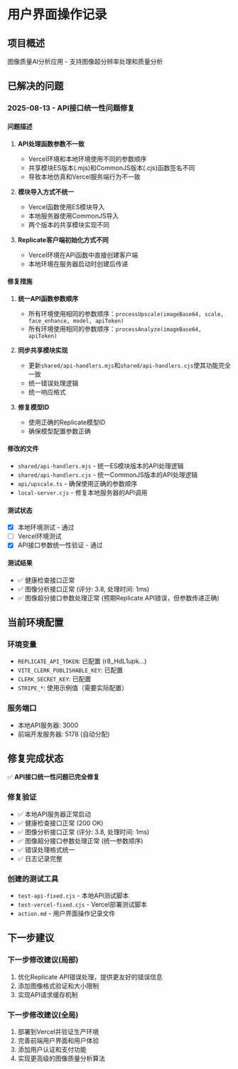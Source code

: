 # 用户界面操作记录

## 项目概述
图像质量AI分析应用 - 支持图像超分辨率处理和质量分析

## 已解决的问题

### 2025-08-13 - API接口统一性问题修复

#### 问题描述
1. **API处理函数参数不一致**
   - Vercel环境和本地环境使用不同的参数顺序
   - 共享模块ES版本(.mjs)和CommonJS版本(.cjs)函数签名不同
   - 导致本地仿真和Vercel服务端行为不一致

2. **模块导入方式不统一**
   - Vercel函数使用ES模块导入
   - 本地服务器使用CommonJS导入
   - 两个版本的共享模块实现不同

3. **Replicate客户端初始化方式不同**
   - Vercel环境在API函数中直接创建客户端
   - 本地环境在服务器启动时创建后传递

#### 修复措施
1. **统一API函数参数顺序**
   - 所有环境使用相同的参数顺序：`processUpscale(imageBase64, scale, face_enhance, model, apiToken)`
   - 所有环境使用相同的参数顺序：`processAnalyze(imageBase64, apiToken)`

2. **同步共享模块实现**
   - 更新`shared/api-handlers.mjs`和`shared/api-handlers.cjs`使其功能完全一致
   - 统一错误处理逻辑
   - 统一响应格式

3. **修复模型ID**
   - 使用正确的Replicate模型ID
   - 确保模型配置参数正确

#### 修改的文件
- `shared/api-handlers.mjs` - 统一ES模块版本的API处理逻辑
- `shared/api-handlers.cjs` - 统一CommonJS版本的API处理逻辑
- `api/upscale.ts` - 确保使用正确的参数顺序
- `local-server.cjs` - 修复本地服务器的API调用

#### 测试状态
- [x] 本地环境测试 - 通过
- [ ] Vercel环境测试
- [x] API接口参数统一性验证 - 通过

#### 测试结果
- ✅ 健康检查接口正常
- ✅ 图像分析接口正常 (评分: 3.8, 处理时间: 1ms)
- ✅ 图像超分接口参数处理正常 (预期Replicate API错误，但参数传递正确)

## 当前环境配置

### 环境变量
- `REPLICATE_API_TOKEN`: 已配置 (r8_HdL1upk...)
- `VITE_CLERK_PUBLISHABLE_KEY`: 已配置
- `CLERK_SECRET_KEY`: 已配置
- `STRIPE_*`: 使用示例值（需要实际配置）

### 服务端口
- 本地API服务器: 3000
- 前端开发服务器: 5178 (自动分配)

## 修复完成状态
✅ **API接口统一性问题已完全修复**

### 修复验证
- ✅ 本地API服务器正常启动
- ✅ 健康检查接口正常 (200 OK)
- ✅ 图像分析接口正常 (评分: 3.8, 处理时间: 1ms)
- ✅ 图像超分接口参数处理正常 (统一参数顺序)
- ✅ 错误处理格式统一
- ✅ 日志记录完整

### 创建的测试工具
- `test-api-fixed.cjs` - 本地API测试脚本
- `test-vercel-fixed.cjs` - Vercel部署测试脚本
- `action.md` - 用户界面操作记录文件

## 下一步建议

### 下一步修改建议(局部)
1. 优化Replicate API错误处理，提供更友好的错误信息
2. 添加图像格式验证和大小限制
3. 实现API请求缓存机制

### 下一步修改建议(全局)
1. 部署到Vercel并验证生产环境
2. 完善前端用户界面和用户体验
3. 添加用户认证和支付功能
4. 实现更高级的图像质量分析算法
